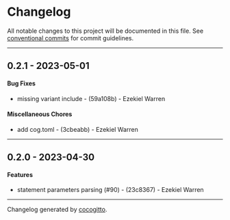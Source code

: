 # Changelog
All notable changes to this project will be documented in this file. See [conventional commits](https://www.conventionalcommits.org/) for commit guidelines.

- - -
## 0.2.1 - 2023-05-01
#### Bug Fixes
- missing variant include - (59a108b) - Ezekiel Warren
#### Miscellaneous Chores
- add cog.toml - (3cbeabb) - Ezekiel Warren

- - -

## 0.2.0 - 2023-04-30
#### Features
- statement parameters parsing (#90) - (23c8367) - Ezekiel Warren

- - -

Changelog generated by [cocogitto](https://github.com/cocogitto/cocogitto).